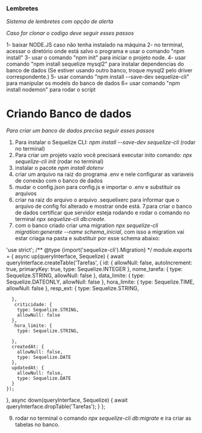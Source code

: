 ### Lembretes
*Sistema de lembretes com opção de alerta*

_Caso for clonar o codigo deve seguir esses passos_

1- baixar NODE.JS caso não tenha instalado na máquina 
2- no terminal, acessar o diretório onde está salvo o programa e usar o comando "npm install" 
3- usar o comando "npm init" para iniciar o projeto node. 
4- usar comando "npm install sequelize mysql2" para instalar dependencias do banco de dados (Se estiver usando outro banco, troque mysql2 pelo driver correspondente.) 
5- usar comando "npm install --save-dev sequelize-cli" para manipular os models do banco de dados 6= usar comando "npm install nodemon" para rodar o script

# Criando Banco de dados

*Para criar um banco de dados precisa seguir esses passos*

1. Para instalar o Sequelize CLI: *npm install --save-dev sequelize-cli* (rodar no terminal)
2. Para criar um projeto vazio você precisará executar inito comando: *npx sequelize-cli init* (rodar no terminal)
3. instalar o pacote *npm install dotenv*
4. criar um arquivo na raiz do programa .env e nele configurar as variaveis de conexão com o banco de dados 
5. mudar o config.json para config.js e importar o .env e substituir os arquivos
6. criar na raiz do arquivo o arquivo .sequelixerc para informar que o arquivo de config foi alterado e mostrar onde está.
7.para criar o banco de dados certificar que servidor esteja rodando e rodar o comando no terminal *npx sequelize-cli db:create*.
8. com o banco criado criar uma migration *npx sequelize-cli migration:generate --name schema_inicial*, com isso a migration vai estar criaga na pasta e substituir por esse schema abaixo:

'use strict';
/** @type {import('sequelize-cli').Migration} */
module.exports = {
  async up(queryInterface, Sequelize) {
    await queryInterface.createTable('Tarefas', {
      id: {
        allowNull: false,
        autoIncrement: true,
        primaryKey: true,
        type: Sequelize.INTEGER
      },
      nome_tarefa: {
        type: Sequelize.STRING,
        allowNull: false
      },
      data_limite: {
        type: Sequelize.DATEONLY,
        allowNull: false
      },
      hora_limite: {
        type: Sequelize.TIME,
        allowNull: false
      },
       resp_ext: {
        type: Sequelize.STRING,
        
      },
       criticidade: {
        type: Sequelize.STRING,
        allowNull: false
      },
       hora_limite: {
        type: Sequelize.STRING,
        
      },
      createdAt: {
        allowNull: false,
        type: Sequelize.DATE
      },
      updatedAt: {
        allowNull: false,
        type: Sequelize.DATE
      }
    });
  },
  async down(queryInterface, Sequelize) {
    await queryInterface.dropTable('Tarefas');
  }
};



9. rodar no terminal o comando *npx sequelize-cli db:migrate* e ira criar as tabelas no banco.